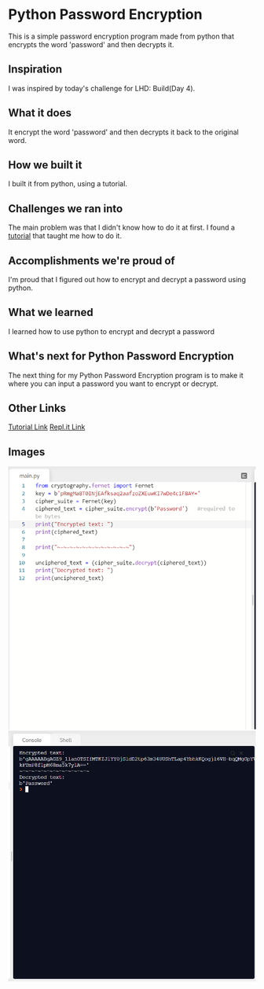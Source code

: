 # Python Password Encryption
This is a simple password encryption program made from python that encrypts the word 'password' and then decrypts it.

## Inspiration
I was inspired by today's challenge for LHD: Build(Day 4).

## What it does
It encrypt the word 'password' and then decrypts it back to the original word.

## How we built it
I built it from python, using a tutorial.

## Challenges we ran into
The main problem was that I didn't know how to do it at first. I found a [tutorial](https://www.mssqltips.com/sqlservertip/5173/encrypting-passwords-for-use-with-python-and-sql-server/) that taught me how to do it.

## Accomplishments we're proud of
I'm proud that I figured out how to encrypt and decrypt a password using python.

## What we learned
I learned how to use python to encrypt and decrypt a password

## What's next for Python Password Encryption
The next thing for my Python Password Encryption program is to make it where you can input a password you want to encrypt or decrypt.

## Other Links

[Tutorial Link](https://www.mssqltips.com/sqlservertip/5173/encrypting-passwords-for-use-with-python-and-sql-server/)
[Repl.it Link](https://repl.it/@BrooklynF1/PasswordEncryption)

## Images

![Code](screenshot1.png)
![Console Output](screenshot2.png)
